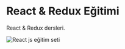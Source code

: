 # React & Redux Eğitimi
React & Redux dersleri.

![React js eğitim seti](https://mehmetseven.net/content/images/2018/05/react-js-mehmet-seven.png)
